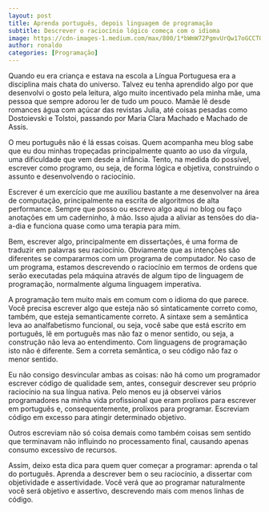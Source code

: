 ```yaml
---
layout: post
title: Aprenda português, depois linguagem de programação
subtitle: Descrever o raciocínio lógico começa com o idioma
image: https://cdn-images-1.medium.com/max/800/1*bWmW72PgmvUrQw17oGCCTQ.jpeg
author: ronaldo
categories: [Programação]
---
```


Quando eu era criança e estava na escola a Língua Portuguesa era a disciplina
mais chata do universo. Talvez eu tenha aprendido algo por que desenvolvi o
gosto pela leitura, algo muito incentivado pela minha mãe, uma pessoa que sempre
adorou ler de tudo um pouco. Mamãe lê desde romances água com açúcar das
revistas Julia, até coisas pesadas como Dostoievski e Tolstoi, passando por
Maria Clara Machado e Machado de Assis.

O meu português não é lá essas coisas. Quem acompanha meu blog sabe que eu dou
minhas tropeçadas principalmente quanto ao uso da vírgula, uma dificuldade que
vem desde a infância. Tento, na medida do possível, escrever como programo, ou
seja, de forma lógica e objetiva, construindo o assunto e desenvolvendo o
raciocínio.

Escrever é um exercício que me auxiliou bastante a me desenvolver na área de
computação, principalmente na escrita de algoritmos de alta performance. Sempre
que posso ou escrevo algo aqui no blog ou faço anotações em um caderninho, à
mão. Isso ajuda a aliviar as tensões do dia-a-dia e funciona quase como uma
terapia para mim.

Bem, escrever algo, principalmente em dissertações, é uma forma de traduzir em
palavras seu raciocínio. Obviamente que as intenções são diferentes se
compararmos com um programa de computador. No caso de um programa, estamos
descrevendo o raciocínio em termos de ordens que serão executadas pela máquina
através de algum tipo de linguagem de programação, normalmente alguma linguagem
imperativa.

A programação tem muito mais em comum com o idioma do que parece. Você precisa
escrever algo que esteja não só sintaticamente correto como, também, que esteja
semanticamente correto. A sintaxe sem a semântica leva ao analfabetismo
funcional, ou seja, você sabe que está escrito em português, lê em português mas
não faz o menor sentido, ou seja, a construção não leva ao entendimento. Com
linguagens de programação isto não é diferente. Sem a correta semântica, o seu
código não faz o menor sentido.

Eu não consigo desvincular ambas as coisas: não há como um programador escrever
código de qualidade sem, antes, conseguir descrever seu próprio raciocínio na
sua língua nativa. Pelo menos eu já observei vários programadores na minha vida
profissional que eram prolixos para escrever em português e, consequentemente,
prolixos para programar. Escreviam código em excesso para atingir determinado
objetivo.

Outros escreviam não só coisa demais como também coisas sem sentido que
terminavam não influindo no processamento final, causando apenas consumo
excessivo de recursos.

Assim, deixo esta dica para quem quer começar a programar: aprenda o tal do
português. Aprenda a descrever bem o seu raciocínio, a dissertar com
objetividade e assertividade. Você verá que ao programar naturalmente você será
objetivo e assertivo, descrevendo mais com menos linhas de código.
